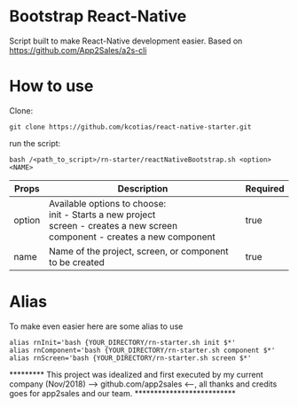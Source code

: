 # Bootstrap React-Native

Script built to make React-Native development easier. Based on https://github.com/App2Sales/a2s-cli

# How to use

Clone: 

```Shell
git clone https://github.com/kcotias/react-native-starter.git
``` 

run the script: 

```Shell
bash /<path_to_script>/rn-starter/reactNativeBootstrap.sh <option> <NAME>
``` 

|Props|Description|Required|
|---------|---------|---------|
|option|Available options to choose: <br/> init - Starts a new project <br/> screen - creates a new screen  <br/> component - creates a new component | true| 
|name| Name of the project, screen, or component to be created | true|

# Alias

To make even easier here are some alias to use

```Shell
alias rnInit='bash {YOUR_DIRECTORY/rn-starter.sh init $*'
alias rnComponent='bash {YOUR_DIRECTORY/rn-starter.sh component $*'
alias rnScreen='bash {YOUR_DIRECTORY/rn-starter.sh screen $*'
```

********* This project was idealized and first executed by my current company (Nov/2018) --> github.com/app2sales <--, all thanks and credits goes for app2sales and our team. **************************

